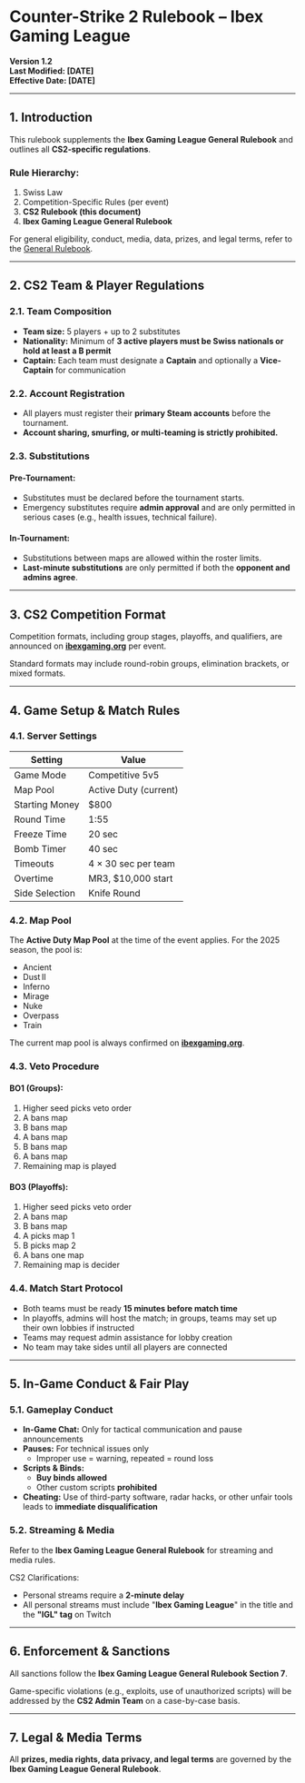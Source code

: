 # Counter-Strike 2 Rulebook – Ibex Gaming League

**Version 1.2**  
**Last Modified: [DATE]**  
**Effective Date: [DATE]**

---

## 1. Introduction

This rulebook supplements the **Ibex Gaming League General Rulebook** and outlines all **CS2-specific regulations**.

### Rule Hierarchy:
1. Swiss Law  
2. Competition-Specific Rules (per event)  
3. **CS2 Rulebook (this document)**  
4. **Ibex Gaming League General Rulebook**

For general eligibility, conduct, media, data, prizes, and legal terms, refer to the [General Rulebook](https://ibexgaming.org/rules/general).

---

## 2. CS2 Team & Player Regulations

### 2.1. Team Composition
- **Team size:** 5 players + up to 2 substitutes  
- **Nationality:** Minimum of **3 active players must be Swiss nationals or hold at least a B permit**  
- **Captain:** Each team must designate a **Captain** and optionally a **Vice-Captain** for communication

### 2.2. Account Registration
- All players must register their **primary Steam accounts** before the tournament.  
- **Account sharing, smurfing, or multi-teaming is strictly prohibited.**

### 2.3. Substitutions

#### Pre-Tournament:
- Substitutes must be declared before the tournament starts.  
- Emergency substitutes require **admin approval** and are only permitted in serious cases (e.g., health issues, technical failure).

#### In-Tournament:
- Substitutions between maps are allowed within the roster limits.  
- **Last-minute substitutions** are only permitted if both the **opponent and admins agree**.

---

## 3. CS2 Competition Format

Competition formats, including group stages, playoffs, and qualifiers, are announced on **[ibexgaming.org](https://ibexgaming.org)** per event.

Standard formats may include round-robin groups, elimination brackets, or mixed formats.

---

## 4. Game Setup & Match Rules

### 4.1. Server Settings

| Setting          | Value               |
|-----------------|---------------------|
| Game Mode        | Competitive 5v5     |
| Map Pool         | Active Duty (current)|
| Starting Money   | $800                |
| Round Time       | 1:55                |
| Freeze Time      | 20 sec              |
| Bomb Timer       | 40 sec              |
| Timeouts         | 4 × 30 sec per team |
| Overtime         | MR3, $10,000 start  |
| Side Selection   | Knife Round         |

### 4.2. Map Pool

The **Active Duty Map Pool** at the time of the event applies. For the 2025 season, the pool is:

- Ancient  
- Dust II  
- Inferno  
- Mirage  
- Nuke  
- Overpass  
- Train

The current map pool is always confirmed on **[ibexgaming.org](https://ibexgaming.org)**.

### 4.3. Veto Procedure

#### BO1 (Groups):
1. Higher seed picks veto order  
2. A bans map  
3. B bans map  
4. A bans map  
5. B bans map  
6. A bans map  
7. Remaining map is played

#### BO3 (Playoffs):
1. Higher seed picks veto order  
2. A bans map  
3. B bans map  
4. A picks map 1  
5. B picks map 2  
6. A bans one map  
7. Remaining map is decider

### 4.4. Match Start Protocol

- Both teams must be ready **15 minutes before match time**  
- In playoffs, admins will host the match; in groups, teams may set up their own lobbies if instructed  
- Teams may request admin assistance for lobby creation  
- No team may take sides until all players are connected

---

## 5. In-Game Conduct & Fair Play

### 5.1. Gameplay Conduct

- **In-Game Chat:** Only for tactical communication and pause announcements  
- **Pauses:** For technical issues only  
    - Improper use = warning, repeated = round loss  
- **Scripts & Binds:**  
    - **Buy binds allowed**  
    - Other custom scripts **prohibited**
- **Cheating:** Use of third-party software, radar hacks, or other unfair tools leads to **immediate disqualification**

### 5.2. Streaming & Media

Refer to the **Ibex Gaming League General Rulebook** for streaming and media rules.

CS2 Clarifications:
- Personal streams require a **2-minute delay**
- All personal streams must include "**Ibex Gaming League**" in the title and the **"IGL" tag** on Twitch

---

## 6. Enforcement & Sanctions

All sanctions follow the **Ibex Gaming League General Rulebook Section 7**.

Game-specific violations (e.g., exploits, use of unauthorized scripts) will be addressed by the **CS2 Admin Team** on a case-by-case basis.

---

## 7. Legal & Media Terms

All **prizes, media rights, data privacy, and legal terms** are governed by the **Ibex Gaming League General Rulebook**.
